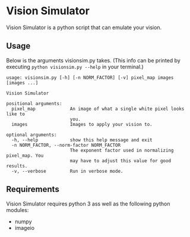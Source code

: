 # Vision Simulator
Vision Simulator is a python script that can emulate your vision.

## Usage
Below is the arguments visionsim.py takes. (This info can be printed by executing `python visionsim.py --help` in your terminal.)
```
usage: visionsim.py [-h] [-n NORM_FACTOR] [-v] pixel_map images [images ...]

Vision Simulator

positional arguments:
  pixel_map             An image of what a single white pixel looks like to
                        you.
  images                Images to apply your vision to.

optional arguments:
  -h, --help            show this help message and exit
  -n NORM_FACTOR, --norm-factor NORM_FACTOR
                        The exponent factor used in normalizing pixel_map. You
                        may have to adjust this value for good results.
  -v, --verbose         Run in verbose mode.
```

## Requirements
Vision Simulator requires python 3 ass well as the following python modules:
- numpy
- imageio